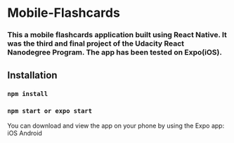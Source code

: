 # Mobile-Flashcards

### This a mobile flashcards application built using React Native. It was the third and final project of the Udacity React Nanodegree Program. The app has been tested on Expo(iOS).

## Installation

### `npm install`
### `npm start or expo start`

You can download and view the app on your phone by using the Expo app:
iOS
Android
